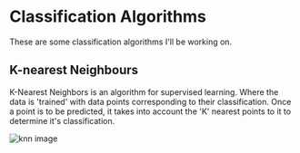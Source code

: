 # Classification Algorithms
These are some classification algorithms I'll be working on.

## K-nearest Neighbours
K-Nearest Neighbors is an algorithm for supervised learning. Where the data is 'trained' with data points corresponding to their classification. Once a point is to be predicted, it takes into account the 'K' nearest points to it to determine it's classification.

![knn image ](https://i.ibb.co/XZqtxDF/KNN-Diagram.png)
